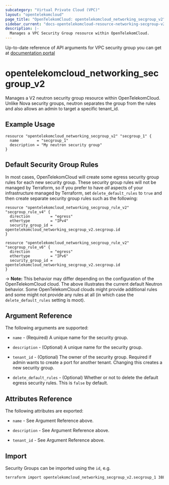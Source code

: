 ```yaml
---
subcategory: "Virtual Private Cloud (VPC)"
layout: "opentelekomcloud"
page_title: "OpenTelekomCloud: opentelekomcloud_networking_secgroup_v2"
sidebar_current: "docs-opentelekomcloud-resource-networking-secgroup-v2"
description: |-
  Manages a VPC Security Group resource within OpenTelekomCloud.
---
```


Up-to-date reference of API arguments for VPC security group you can get at
[documentation portal](https://docs.otc.t-systems.com/virtual-private-cloud/api-ref/native_openstack_neutron_apis_v2.0/security_group)

# opentelekomcloud_networking_secgroup_v2

Manages a V2 neutron security group resource within OpenTelekomCloud.
Unlike Nova security groups, neutron separates the group from the rules
and also allows an admin to target a specific tenant_id.

## Example Usage

```hcl
resource "opentelekomcloud_networking_secgroup_v2" "secgroup_1" {
  name        = "secgroup_1"
  description = "My neutron security group"
}
```

## Default Security Group Rules

In most cases, OpenTelekomCloud will create some egress security group rules for each
new security group. These security group rules will not be managed by
Terraform, so if you prefer to have *all* aspects of your infrastructure
managed by Terraform, set `delete_default_rules` to `true` and then create
separate security group rules such as the following:

```hcl
resource "opentelekomcloud_networking_secgroup_rule_v2" "secgroup_rule_v4" {
  direction         = "egress"
  ethertype         = "IPv4"
  security_group_id = opentelekomcloud_networking_secgroup_v2.secgroup.id
}

resource "opentelekomcloud_networking_secgroup_rule_v2" "secgroup_rule_v6" {
  direction         = "egress"
  ethertype         = "IPv6"
  security_group_id = opentelekomcloud_networking_secgroup_v2.secgroup.id
}
```

-> **Note:** This behavior may differ depending on the configuration of
the OpenTelekomCloud cloud. The above illustrates the current default Neutron
behavior. Some OpenTelekomCloud clouds might provide additional rules and some might
not provide any rules at all (in which case the `delete_default_rules` setting
is moot).

## Argument Reference

The following arguments are supported:

* `name` - (Required) A unique name for the security group.

* `description` - (Optional) A unique name for the security group.

* `tenant_id` - (Optional) The owner of the security group. Required if admin
  wants to create a port for another tenant. Changing this creates a new
  security group.

* `delete_default_rules` - (Optional) Whether or not to delete the default
  egress security rules. This is `false` by default.

## Attributes Reference

The following attributes are exported:

* `name` - See Argument Reference above.

* `description` - See Argument Reference above.

* `tenant_id` - See Argument Reference above.

## Import

Security Groups can be imported using the `id`, e.g.

```sh
terraform import opentelekomcloud_networking_secgroup_v2.secgroup_1 38809219-5e8a-4852-9139-6f461c90e8bc
```
